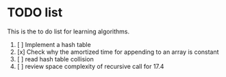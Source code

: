 
# TODO list

This is the to do list for learning algorithms.

1. [ ] Implement a hash table
2. [x] Check why the amortized time for appending to an array is constant
3. [ ] read hash table collision
4. [ ] review space complexity of recursive call for 17.4
